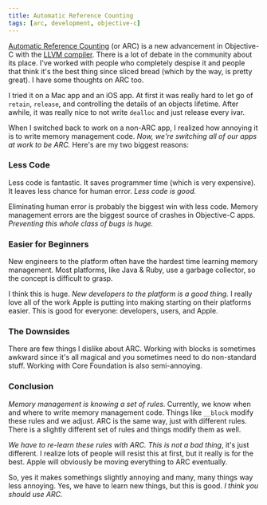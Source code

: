 ```yaml
---
title: Automatic Reference Counting
tags: [arc, development, objective-c]
---
```


[Automatic Reference Counting](http://clang.llvm.org/docs/AutomaticReferenceCounting.html) (or ARC) is a new advancement in Objective-C with the [LLVM compiler](http://llvm.org/). There is a lot of debate in the community about its place. I've worked with people who completely despise it and people that think it's the best thing since sliced bread (which by the way, is pretty great). I have some thoughts on ARC too.

I tried it on a Mac app and an iOS app. At first it was really hard to let go of `retain`, `release`, and controlling the details of an objects lifetime. After awhile, it was really nice to not write `dealloc` and just release every ivar.

When I switched back to work on a non-ARC app, I realized how annoying it is to write memory management code. *Now, we're switching all of our apps at work to be ARC.* Here's are my two biggest reasons:

### Less Code

Less code is fantastic. It saves programmer time (which is very expensive). It leaves less chance for human error. *Less code is good.*

Eliminating human error is probably the biggest win with less code. Memory management errors are the biggest source of crashes in Objective-C apps. *Preventing this whole class of bugs is huge.*

### Easier for Beginners

New engineers to the platform often have the hardest time learning memory management. Most platforms, like Java & Ruby, use a garbage collector, so the concept is difficult to grasp.

I think this is huge. *New developers to the platform is a good thing.* I really love all of the work Apple is putting into making starting on their platforms easier. This is good for everyone: developers, users, and Apple.

### The Downsides

There are few things I dislike about ARC. Working with blocks is sometimes awkward since it's all magical and you sometimes need to do non-standard stuff. Working with Core Foundation is also semi-annoying.

### Conclusion

*Memory management is knowing a set of rules.* Currently, we know when and where to write memory management code. Things like `__block` modify these rules and we adjust. ARC is the same way, just with different rules. There is a slightly different set of rules and things modify them as well.

*We have to re-learn these rules with ARC. This is not a bad thing*, it's just different. I realize lots of people will resist this at first, but it really is for the best. Apple will obviously be moving everything to ARC eventually.

So, yes it makes somethings slightly annoying and many, many things way less annoying. Yes, we have to learn new things, but this is good. *I think you should use ARC.*
